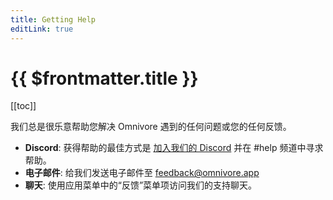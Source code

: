 ```yaml
---
title: Getting Help
editLink: true
---
```


# {{ $frontmatter.title }}

[[toc]]

我们总是很乐意帮助您解决 Omnivore 遇到的任何问题或您的任何反馈。

- **Discord**: 获得帮助的最佳方式是 [加入我们的 Discord](https://discord.gg/h2z5rppzz9) 并在 #help 频道中寻求帮助。
- **电子邮件**: 给我们发送电子邮件至 [feedback@omnivore.app](mailto:feedback@omnivore.app)
- **聊天**: 使用应用菜单中的“反馈”菜单项访问我们的支持聊天。
